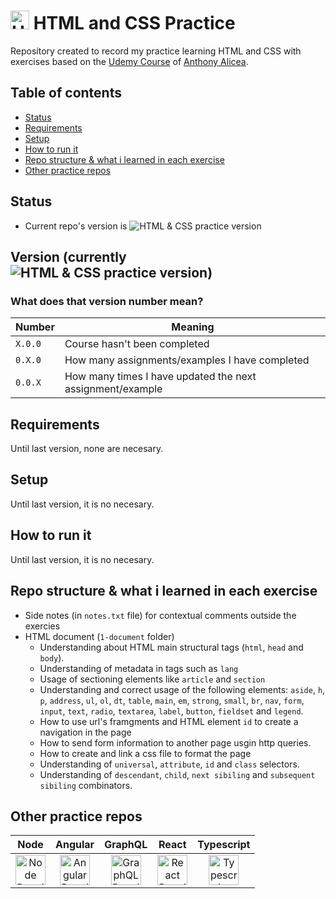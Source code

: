 # <img src="https://cdn.simpleicons.org/html5" title="HTML & CSS Practice Repo" alt="HTML & CSS Practice Repo" width="30"> HTML and CSS Practice
Repository created to record my practice learning HTML and CSS with exercises based on the [Udemy Course](https://www.udemy.com/course/understanding-html-and-css) of [Anthony Alicea](https://www.udemy.com/user/anthonypalicea/).

## Table of contents
- [Status](#status)
- [Requirements](#requirements)
- [Setup](#setup)
- [How to run it](#how-to-run-it)
- [Repo structure & what i learned in each exercise](#repo-structure--what-i-learned-in-each-exercise)
- [Other practice repos](#other-practice-repos)

## Status
- Current repo's version is ![HTML & CSS practice version](https://img.shields.io/github/package-json/v/nicolasomar/html-css-practice?color=success&label=%20&style=flat-square)

## Version (currently ![HTML & CSS practice version](https://img.shields.io/github/package-json/v/nicolasomar/html-css-practice?color=success&label=%20&style=flat-square))

### What does that version number mean?
| Number | Meaning |
| ------ | ------ |
| `X.0.0` | Course hasn't been completed |
| `0.X.0` | How many assignments/examples I have completed |
| `0.0.X` | How many times I have updated the next assignment/example |

## Requirements
Until last version, none are necesary.

## Setup
Until last version, it is no necesary.

## How to run it
Until last version, it is no necesary.

## Repo structure & what i learned in each exercise
- Side notes (in `notes.txt` file) for contextual comments outside the exercies
- HTML document (`1-document` folder)
  - Understanding about HTML main structural tags (`html`, `head` and `body`).
  - Understanding of metadata in tags such as `lang`
  - Usage of sectioning elements like `article` and `section`
  - Understanding and correct usage of the following elements: `aside`, `h`, `p`, `address`, `ul`, `ol`, `dt`, `table`, `main`, `em`, `strong`, `small`, `br`, `nav`, `form`, `input`, `text`, `radio`, `textarea`, `label`, `button`, `fieldset` and `legend`.
  - How to use url's framgments and HTML element `id` to create a navigation in the page
  - How to send form information to another page usgin http queries.
  - How to create and link a css file to format the page
  - Understanding of `universal`, `attribute`, `id` and `class` selectors.
  - Understanding of `descendant`, `child`, `next sibiling` and `subsequent sibiling` combinators.

## Other practice repos
| Node | Angular | GraphQL | React | Typescript |
| :---: | :---: | :---: | :---: | :---: |
| [<img src="https://cdn.simpleicons.org/node.js" title="Node Practice Repo" alt="Node Practice Repo" width="48">](https://github.com/NicolasOmar/node-practice) | [<img src="https://cdn.simpleicons.org/angular" title="Angular Practice Repo" alt="Angular Practice Repo" width="48">](https://github.com/NicolasOmar/angular-practice) | [<img src="https://cdn.simpleicons.org/graphql" title="GraphQL Practice Repo" alt="GraphQL Practice Repo" width="48">](https://github.com/NicolasOmar/graphql-practice) | [<img src="https://cdn.simpleicons.org/react" title="React Practice Repo" alt="React Practice Repo" width="48">](https://github.com/NicolasOmar/react-practice) | [<img src="https://cdn.simpleicons.org/typescript" title="Typescript Practice Repo" alt="Typescript Practice Repo" width="48">](https://github.com/NicolasOmar/typescript-practice)
